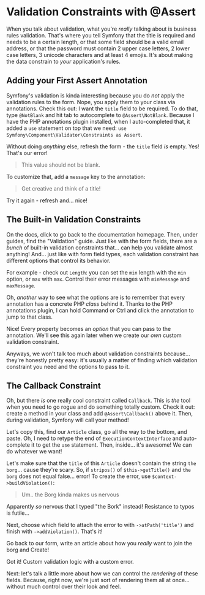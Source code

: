 # Validation Constraints with @Assert

When you talk about validation, what you're *really* talking about is business
rules validation. That's where you tell Symfony that the title is required and
needs to be a certain length, or that some field should be a valid email address,
or that the password must contain 2 upper case letters, 2 lower case letters, 3
unicode characters and at least 4 emojis. It's about making the data constrain to
*your* application's rules.

## Adding your First Assert Annotation

Symfony's validation is kinda interesting because you do *not* apply the validation
rules to the form. Nope, you apply them to your class via annotations. Check this
out: I want the `title` field to be required. To do that, type `@NotBlank` and
hit tab to autocomplete to `@Assert\NotBlank`. Because I have the PHP annotations
plugin installed, when I auto-completed that, it added a `use` statement on top
that we need: `use Symfony\Component\Validator\Constraints as Assert`.

Without doing *anything* else, refresh the form - the `title` field *is* empty.
Yes! That's our error!

> This value should not be blank.

To customize that, add a `message` key to the annotation:

> Get creative and think of a title!

Try it again - refresh and... nice!

## The Built-in Validation Constraints

On the docs, click to go back to the documentation homepage. Then, under guides,
find the "Validation" guide. Just like with the form fields, there are a *bunch*
of built-in validation constraints that... can help you validate almost anything!
And... just like with form field types, each validation constraint has different
options that control its behavior.

For example - check out `Length`: you can set the `min` length with the `min` option,
or `max` with `max`. Control their error messages with `minMessage` and `maxMessage`.

Oh, *another* way to see what the options are is to remember that every annotation
has a concrete PHP *class* behind it. Thanks to the PHP annotations plugin, I can
hold Command or Ctrl and click the annotation to jump to that class.

Nice! Every property becomes an *option* that you can pass to the annotation. We'll
see this again later when we create our *own* custom validation constraint.

Anyways, we won't talk too much about validation constraints because... they're
honestly pretty easy: it's usually a matter of finding which validation constraint
you need and the options to pass to it.

## The Callback Constraint

Oh, but there *is* one really cool constraint called `Callback`. This is *the* tool
when you need to go rogue and do something totally custom. Check it out: create a
method in your class and add `@Assert\Callback()` above it. Then, during validation,
Symfony will call your method!

Let's copy this, find our `Article` class, go all the way to the bottom, and paste.
Oh, I need to retype the end of `ExecutionContextInterface` and auto-complete it to
get the `use` statement. Then, inside... it's awesome! We can do whatever we want!

Let's make sure that the `title` of this `Article` doesn't contain the string
`the borg`... cause they're scary. So, if `stripos()` of  `$this->getTitle()` and
`the borg` does not equal false... error! To create the error, use
`$context->buildViolation()`:

> Um.. the Borg kinda makes us nervous

Apparently *so* nervous that I typed "the Bork" instead! Resistance to typos is
futile...

Next, choose which field to attach the error to with `->atPath('title')` and finish
with `->addViolation()`. That's it!

Go back to our form, write an article about how you *really* want to join the
borg and Create!

Got it! Custom validation logic with a custom error.

Next: let's talk a little more about how we can control the *rendering* of these
fields. Because, right now, we're just sort of rendering them all at once... without
much control over their look and feel.
